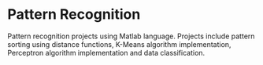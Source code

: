 # Pattern Recognition

Pattern recognition projects using Matlab language. Projects include pattern sorting using distance functions, K-Means algorithm implementation, Perceptron algorithm implementation and data classification.
